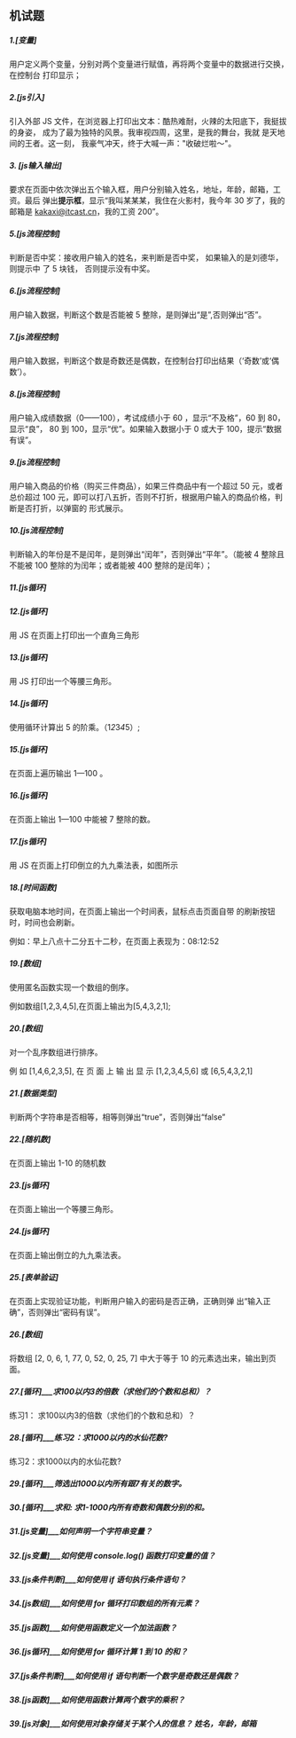 ## 机试题

##### 1.[变量]

用户定义两个变量，分别对两个变量进行赋值，再将两个变量中的数据进行交换，在控制台 打印显示；





##### 2.[js引入]

引入外部 JS 文件，在浏览器上打印出文本：酷热难耐，火辣的太阳底下，我挺拔的身姿， 成为了最为独特的风景。我审视四周，这里，是我的舞台，我就 是天地间的王者。这一刻， 我豪气冲天，终于大喊一声："收破烂啦～"。





##### 3. [js输入输出]

要求在页面中依次弹出五个输入框，用户分别输入姓名，地址，年龄，邮箱，工资。最后 弹出**提示框**，显示“我叫某某某，我住在火影村，我今年 30 岁了，我的邮箱是 kakaxi@itcast.cn，我的工资 200”。


<script>
    var name = prompt('请输入姓名');
    var adress = prompt('请输入地址');
    var age = prompt('请输入年龄');
    var email = prompt('请输入邮箱');
    var salary = prompt('请输入工资');







##### 4.[js运算符]

计算年龄：要求在页面中弹出一个输入框，我们输入出生年份后， 能计算出我们的年龄。 弹出提示框，显示“您的年龄是:××岁（××是计算出来的年龄）”


<script>
    var BornAge = prompt('出生年份');
    var CurrentAge = 2022;
    document.write('你的年龄是'+(CurrentAge-BornAge));
</script>




##### 5.[js流程控制]

判断是否中奖：接收用户输入的姓名，来判断是否中奖， 如果输入的是刘德华，则提示中 了 5 块钱， 否则提示没有中奖。


<script>
    var username = prompt('你的名字');
    if(username == '刘德华'){
        document.write('提示中 了 5 块钱');
    }else{
        document.write('没有中奖');
    }
</script>




##### 6.[js流程控制]

用户输入数据，判断这个数是否能被 5 整除，是则弹出“是”,否则弹出“否”。


<script>
    var num = prompt('输入数字，看看是否能被5整除');
    if( num % 5 == 0 ){
        document.write('是');
    }else{
        document.write('否')
    }
</script>




##### 7.[js流程控制]

用户输入数据，判断这个数是奇数还是偶数，在控制台打印出结果（‘奇数’或‘偶数’）。


<script>
    var num = prompt('输入数字，判断奇数、偶数');
    if( num % 2 == 0){
        document.write('是偶数');
    }else{
        document.write('是奇数');
    }
</script>




##### 8.[js流程控制]

用户输入成绩数据（0——100），考试成绩小于 60 ，显示“不及格”，60 到 80，显示“良”， 80 到 100，显示“优”。如果输入数据小于 0 或大于 100，提示“数据有误”。


<script>
    var num = prompt('请用户输入成绩');
    if( num < 0 || num > 100){
        console.log('数据有误');
    }else if(num < 60){
        console.log('不及格');   
    }else if(num <80){
        console.log('良');
    }else if(num <= 100){
        console.log('优');
    }
</script>




##### 9.[js流程控制]

用户输入商品的价格（购买三件商品），如果三件商品中有一个超过 50 元，或者总价超过 100 元，即可以打八五折，否则不打折，根据用户输入的商品价格，判断是否打折，以弹窗的 形式展示。




##### 10.[js流程控制]

判断输入的年份是不是闰年，是则弹出“闰年”，否则弹出“平年”。（能被 4 整除且不能被 100 整除的为闰年；或者能被 400 整除的是闰年）；


<script>
    var num = prompt('请用户输入年份进行判断');
    if( num % 4 == 0 && num % 100 == !0 || num % 400 == 0){
        document.write('闰年');
    }else{
        document.write('平年');
    }
</script>




##### 11.[js循环]





##### 12.[js循环]

用 JS 在页面上打印出一个直角三角形





##### 13.[js循环]

用 JS 打印出一个等腰三角形。







##### 14.[js循环]

使用循环计算出 5 的阶乘。（1*2*3*4*5）;





##### 15.[js循环]

在页面上遍历输出 1—100 。





##### 16.[js循环]

在页面上输出 1—100 中能被 7 整除的数。





##### 17.[js循环]

用 JS 在页面上打印倒立的九九乘法表，如图所示





##### 18.[时间函数]

获取电脑本地时间，在页面上输出一个时间表，鼠标点击页面自带 的刷新按钮时，时间也会刷新。

 例如：早上八点十二分五十二秒，在页面上表现为：08:12:52



##### 19.[数组]

使用匿名函数实现一个数组的倒序。 

例如数组[1,2,3,4,5],在页面上输出为[5,4,3,2,1];





##### 20.[数组]

对一个乱序数组进行排序。

 例 如 [1,4,6,2,3,5], 在 页 面 上 输 出 显 示 [1,2,3,4,5,6] 或 [6,5,4,3,2,1]







##### 21.[数据类型]

判断两个字符串是否相等，相等则弹出“true”，否则弹出“false”


<script>
    var a = prompt('第一个输入框');
    var b = prompt('第二个输入框');
    if( a == b){
        document.write('相等');
    }else{
        document.write('不相等');
    }
</script>




##### 22.[随机数]

在页面上输出 1-10 的随机数





##### 23.[js循环]

在页面上输出一个等腰三角形。





##### 24.[js循环]

在页面上输出倒立的九九乘法表。





##### 25.[表单验证]

在页面上实现验证功能，判断用户输入的密码是否正确，正确则弹 出“输入正确”，否则弹出“密码有误”。





##### 26.[数组]

将数组 [2, 0, 6, 1, 77, 0, 52, 0, 25, 7] 中大于等于 10 的元素选出来，输出到页 面。





##### 27.[循环]___求100以内3的倍数（求他们的个数和总和）？

练习1： 求100以内3的倍数（求他们的个数和总和）？










##### 28.[循环]___练习2：求1000以内的水仙花数?

练习2：求1000以内的水仙花数?


            




##### 29.[循环]___筛选出1000以内所有跟7有关的数字。









##### 30.[循环]___求和: 求1-1000内所有奇数和偶数分别的和。







##### 31.[js变量]___如何声明一个字符串变量？







##### 32.[js变量]___如何使用 console.log() 函数打印变量的值？







##### 33.[js条件判断]___如何使用 if 语句执行条件语句？







##### 34.[js数组]___如何使用 for 循环打印数组的所有元素？







##### 35.[js函数]___如何使用函数定义一个加法函数？







##### 36.[js循环]___如何使用 for 循环计算 1 到 10 的和？







##### 37.[js条件判断]___如何使用 if 语句判断一个数字是奇数还是偶数？







##### 38.[js函数]___如何使用函数计算两个数字的乘积？







##### 39.[js对象]___如何使用对象存储关于某个人的信息？	姓名，年龄，邮箱




